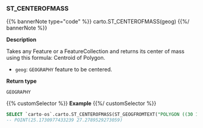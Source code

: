 ### ST_CENTEROFMASS

{{% bannerNote type="code" %}}
carto.ST_CENTEROFMASS(geog)
{{%/ bannerNote %}}

**Description**

Takes any Feature or a FeatureCollection and returns its center of mass using this formula: Centroid of Polygon.

* `geog`: `GEOGRAPHY` feature to be centered.

**Return type**

`GEOGRAPHY`

{{% customSelector %}}
**Example**
{{%/ customSelector %}}

``` sql
SELECT `carto-os`.carto.ST_CENTEROFMASS(ST_GEOGFROMTEXT("POLYGON ((30 10, 40 40, 20 40, 10 20, 30 10))"));
-- POINT(25.1730977433239 27.2789529273059) 
```